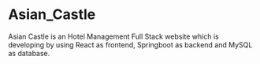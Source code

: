 # Asian_Castle
Asian Castle is an Hotel Management Full Stack website which is developing by using React as frontend, Springboot as backend and MySQL as database.
